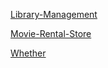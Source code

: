 [Library-Management](https://github.com/siddugoud6966/Web-Technologies-2025/blob/main/Library_Management.html)

[Movie-Rental-Store](https://github.com/siddugoud6966/Web-Technologies-2025/blob/main/Movie_Rental_Store.html)

[Whether](https://github.com/siddugoud6966/Web-Technologies-2025/blob/main/index.html)
